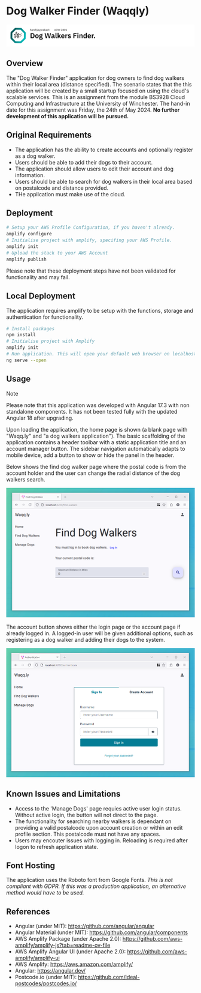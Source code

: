 # Dog Walker Finder (Waqqly)

![Banner (Decorative)](./doc/dwf-banner.png)

## Overview

The "Dog Walker Finder" application for dog owners to find dog walkers within their local
area (distance specified). The scenario states that the this application will be created
by a small startup focused on using the cloud's scalable services. This is an assignment
from the module BS3928 Cloud Computing and Infrastructure at the University of Winchester.
The hand-in date for this assignment was Friday, the 24th of May 2024. **No further**
**development of this application will be pursued.**

## Original Requirements

* The application has the ability to create accounts and optionally register as a dog
walker.
* Users should be able to add their dogs to their account.
* The application should allow users to edit their account and dog information.
* Users should be able to search for dog walkers in their local area based on postalcode
and distance provided.
* THe application must make use of the cloud.

## Deployment

```sh
# Setup your AWS Profile Configuration, if you haven't already.
amplify configure
# Initialise project with amplify, specifing your AWS Profile.
amplify init
# Upload the stack to your AWS Account
amplify publish
```

Please note that these deployment steps have not been validated for functionality and may
fail.

## Local Deployment

The application requires amplify to be setup with the functions, storage and
authentication for functionality.

```sh
# Install packages
npm install
# Initialise project with Amplify
amplify init
# Run application. This will open your default web browser on localhost:4200.
ng serve --open
```

## Usage

> [!NOTE]
> Please note that this application was developed with Angular 17.3 with non standalone
> components. It has not been tested fully with the updated Angular 18 after upgrading.

Upon loading the application, the home page is shown (a blank page with "Waqq.ly" and "a
dog walkers application"). The basic scaffolding of the application contains a header
toolbar with a static application title and an account manager button. The sidebar
navigation automatically adapts to mobile device, add a button to show or hide the panel
in the header.

Below shows the find dog walker page where the postal code is from the account holder and
the user can change the radial distance of the dog walkers search.

![Find Page](./doc/dwf-find.PNG)

The account button shows either the login page or the account page if already logged in.
A logged-in user will be given additional options, such as registering as a dog walker and
adding their dogs to the system.

![Login Page](./doc/dwf-login.PNG)

## Known Issues and Limitations

* Access to the 'Manage Dogs' page requies active user login status. Without active login,
the button will not direct to the page.
* The functionality for searching nearby walkers is dependant on providing a valid
postalcode upon account creation or within an edit profile section. This postalcode
must not have any spaces.
* Users may encouter issues with logging in. Reloading is required after logon to refresh
application state.

## Font Hosting

The application uses the Roboto font from Google Fonts. _This is not compliant with GDPR._
_If this was a production application, an alternative method would have to be used._

## References

* Angular (under MIT): <https://github.com/angular/angular>
* Angular Material (under MIT): <https://github.com/angular/components>
* AWS Amplify Package (under Apache 2.0): <https://github.com/aws-amplify/amplify-js?tab=readme-ov-file>
* AWS Amplify Angular UI (under Apache 2.0): <https://github.com/aws-amplify/amplify-ui>
* AWS Amplify: <https://aws.amazon.com/amplify/>
* Angular: <https://angular.dev/>
* Postcode.io (under MIT): <https://github.com/ideal-postcodes/postcodes.io/>
